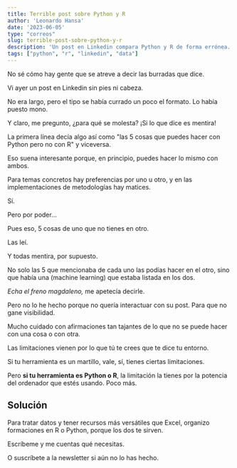 ```yaml
---
title: Terrible post sobre Python y R
author: 'Leonardo Hansa'
date: '2023-06-05'
type: "correos"
slug: terrible-post-sobre-python-y-r
description: 'Un post en Linkedin compara Python y R de forma errónea. Aquí te cuento por qué.'
tags: ["python", "r", "linkedin", "data"]
---
```


No sé cómo hay gente que se atreve a decir las burradas que dice.

Vi ayer un post en Linkedin sin pies ni cabeza.

No era largo, pero el tipo se había currado un poco el formato. Lo había puesto mono.

Y claro, me pregunto, ¿para qué se molesta? ¡Si lo que dice es mentira!



La primera línea decía algo así como "las 5 cosas que puedes hacer con Python pero no con R" y viceversa.

Eso suena interesante porque, en principio, puedes hacer lo mismo con ambos.

Para temas concretos hay preferencias por uno u otro, y en las implementaciones de metodologías hay matices.

Sí.

Pero por poder...

Pues eso, 5 cosas de uno que no tienes en otro.

Las leí.

Y todas mentira, por supuesto.

No solo las 5 que mencionaba de cada uno las podías hacer en el otro, sino que había una (machine learning) que estaba listada en los dos.

_Echa el freno magdaleno,_ me apetecía decirle.

Pero no lo he hecho porque no quería interactuar con su post. Para que no gane visibilidad.



Mucho cuidado con afirmaciones tan tajantes de lo que no se puede hacer con una cosa o con otra.

Las limitaciones vienen por lo que tú te crees que te dice tu entorno.

Si tu herramienta es un martillo, vale, sí, tienes ciertas limitaciones.

Pero **si tu herramienta es Python o R**, la limitación la tienes por la potencia del ordenador que estés usando. Poco más.


## Solución


Para tratar datos y tener recursos más versátiles que Excel, organizo formaciones en R o Python, porque los dos te sirven.

Escríbeme y me cuentas qué necesitas.

O suscríbete a la newsletter si aún no lo has hecho.

